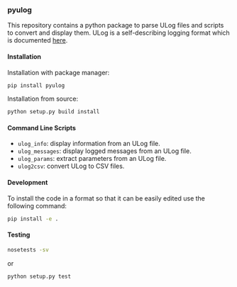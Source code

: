 ### pyulog ###

This repository contains a python package to parse ULog files and scripts to
convert and display them. ULog is a self-describing logging format which is
documented [here](http://dev.px4.io/advanced-ulog-file-format.html).

#### Installation ####

Installation with package manager:
```bash
pip install pyulog
```

Installation from source:
```bash
python setup.py build install
```

#### Command Line Scripts ####
- `ulog_info`: display information from an ULog file.
- `ulog_messages`: display logged messages from an ULog file.
- `ulog_params`: extract parameters from an ULog file.
- `ulog2csv`: convert ULog to CSV files.


#### Development ####

To install the code in a format so that it can be easily
edited use the following command:

```bash
pip install -e .
```

#### Testing ####

```bash
nosetests -sv
```

or 

```bash
python setup.py test
```
